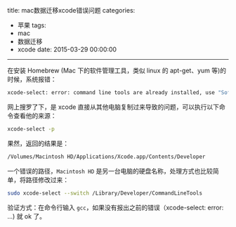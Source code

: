 title: mac数据迁移xcode错误问题
categories:
  - 苹果
tags:
  - mac
  - 数据迁移
  - xcode
date: 2015-03-29 00:00:00
---


在安装 Homebrew (Mac 下的软件管理工具，类似 linux 的 apt-get、yum 等)的时候，系统报错：

```bash
xcode-select: error: command line tools are already installed, use "Software Update" to install updates
```
网上搜罗了下，是 xcode 直接从其他电脑复制过来导致的问题，可以执行以下命令查看他的来源：

```bash
xcode-select -p
```

果然，返回的结果是：

```bash
/Volumes/Macintosh HD/Applications/Xcode.app/Contents/Developer
```
一个错误的路径，`Macintosh HD` 是另一台电脑的硬盘名称，处理方式也比较简单，将路径修改过来：

```bash
sudo xcode-select --switch /Library/Developer/CommandLineTools
```

验证方式：在命令行输入 `gcc`，如果没有报出之前的错误（xcode-select: error: ...) 就 ok 了。
